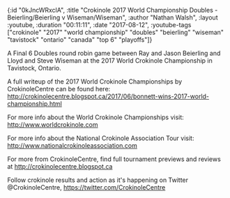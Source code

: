 {:id "0kJncWRxclA",
 :title
 "Crokinole 2017 World Championship Doubles - Beierling/Beierling v Wiseman/Wiseman",
 :author "Nathan Walsh",
 :layout :youtube,
 :duration "00:11:11",
 :date "2017-08-12",
 :youtube-tags
 ["crokinole"
  "2017"
  "world championship"
  "doubles"
  "beierling"
  "wiseman"
  "tavistock"
  "ontario"
  "canada"
  "top 6"
  "playoffs"]}


A Final 6 Doubles round robin game between Ray and Jason Beierling and Lloyd and Steve Wiseman at the 2017 World Crokinole Championship in Tavistock, Ontario.

A full writeup of the 2017 World Crokinole Championships by CrokinoleCentre can be found here: http://crokinolecentre.blogspot.ca/2017/06/bonnett-wins-2017-world-championship.html

For more info about the World Crokinole Championships visit: http://www.worldcrokinole.com

For more info about the National Crokinole Association Tour visit: http://www.nationalcrokinoleassociation.com

For more from CrokinoleCentre, find full tournament previews and reviews at http://crokinolecentre.blogspot.ca

Follow crokinole results and action as it's happening on Twitter @CrokinoleCentre, https://twitter.com/CrokinoleCentre
